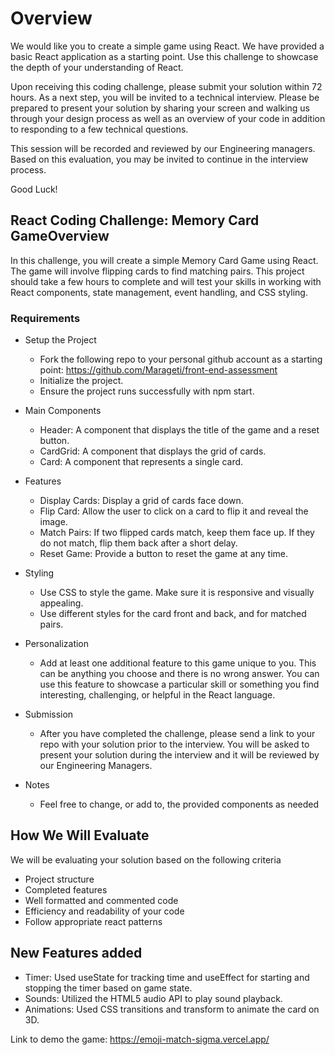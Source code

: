 # Overview

We would like you to create a simple game using React. We have provided a basic React application as a starting point. Use this challenge to showcase the depth of your understanding of React.

Upon receiving this coding challenge, please submit your solution within 72 hours. As a next step, you will be invited to a technical interview. Please be prepared to present your solution by sharing your screen and walking us through your design process as well as an overview of your code in addition to responding to a few technical questions.

This session will be recorded and reviewed by our Engineering managers. Based on this evaluation, you may be invited to continue in the interview process.

Good Luck!

## React Coding Challenge: Memory Card GameOverview

In this challenge, you will create a simple Memory Card Game using React. The game will involve flipping cards to find matching pairs. This project should take a few hours to complete and will test your skills in working with React components, state management, event handling, and CSS styling.

### Requirements

-   Setup the Project

    -   Fork the following repo to your personal github account as a starting point: https://github.com/Marageti/front-end-assessment
    -   Initialize the project.
    -   Ensure the project runs successfully with npm start.

-   Main Components

    -   Header: A component that displays the title of the game and a reset button.
    -   CardGrid: A component that displays the grid of cards.
    -   Card: A component that represents a single card.

-   Features

    -   Display Cards: Display a grid of cards face down.
    -   Flip Card: Allow the user to click on a card to flip it and reveal the image.
    -   Match Pairs: If two flipped cards match, keep them face up. If they do not match, flip them back after a short delay.
    -   Reset Game: Provide a button to reset the game at any time.

-   Styling

    -   Use CSS to style the game. Make sure it is responsive and visually appealing.
    -   Use different styles for the card front and back, and for matched pairs.

-   Personalization

    -   Add at least one additional feature to this game unique to you. This can be anything you choose and there is no wrong answer. You can use this feature to showcase a particular skill or something you find interesting, challenging, or helpful in the React language.

-   Submission

    -   After you have completed the challenge, please send a link to your repo with your solution prior to the interview. You will be asked to present your solution during the interview and it will be reviewed by our Engineering Managers.

-   Notes
    -   Feel free to change, or add to, the provided components as needed

## How We Will Evaluate

We will be evaluating your solution based on the following criteria

-   Project structure
-   Completed features
-   Well formatted and commented code
-   Efficiency and readability of your code
-   Follow appropriate react patterns

## New Features added

-   Timer: Used useState for tracking time and useEffect for starting and stopping the timer based on game state.
-   Sounds: Utilized the HTML5 audio API to play sound playback.
-   Animations: Used CSS transitions and transform to animate the card on 3D.

Link to demo the game: https://emoji-match-sigma.vercel.app/
